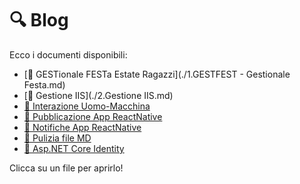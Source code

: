 # 🔍 Blog

Ecco i documenti disponibili:

- [📄 GESTionale FESTa Estate Ragazzi](./1.GESTFEST - Gestionale Festa.md)
- [📄 Gestione IIS](./2.Gestione IIS.md)
- [📄 Interazione Uomo-Macchina](./3.IUM.md)
- [📄 Pubblicazione App ReactNative](./4.React.md)
- [📄 Notifiche App ReactNative](./5.Notifiche.md)
- [📄 Pulizia file MD](./6.PuliziaFile.md)
- [📄 Asp.NET Core Identity](./AspnetCoreIdentity.md)

Clicca su un file per aprirlo!
